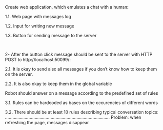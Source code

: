
Create web application, which emulates a chat with a human:

1.1. Web page with messages log

1.2. Input for writing new message

1.3. Button for sending message to the server

<br>

2- After the button click message should be sent to the server with HTTP POST to http://localhost:50099/:

2.1. It is okay to send also all messages if you don’t know how to keep them on the server.

2.2. It is also okay to keep them in the global variable

Robot should answer on a message according to the predefined set of rules

3.1. Rules can be hardcoded as bases on the occurencies of different words

3.2. There should be at least 10 rules describing typical conversation topics:
.....................................................................................
Problem:
when refreshing the page, messages disappear
